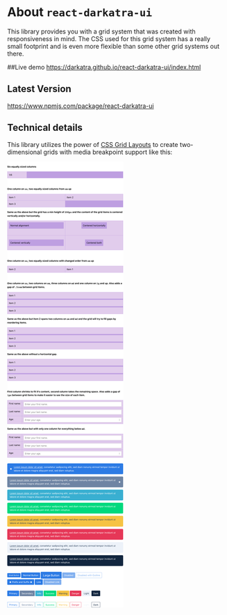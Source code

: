 # About `react-darkatra-ui`

This library provides you with a grid system that was created with responsiveness in mind.
The CSS used for this grid system has a really small footprint and is even more flexible than some other grid systems out there.

##Live demo
https://darkatra.github.io/react-darkatra-ui/index.html

## Latest Version
https://www.npmjs.com/package/react-darkatra-ui

## Technical details

This library utilizes the power of [CSS Grid Layouts](https://developer.mozilla.org/de/docs/Web/CSS/CSS_Grid_Layout) to create two-dimensional grids with media breakpoint support like this:

![Screenshot of /example](example/example.png)

